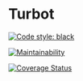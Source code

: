 # Turbot

[![Code style: black](https://img.shields.io/badge/code%20style-black-000000.svg?style=for-the-badge)](https://github.com/python/black)

[![Maintainability](https://api.codeclimate.com/v1/badges/8a62b8af6f7a9eed396c/maintainability)](https://codeclimate.com/github/hugodelahousse/turbot/maintainability)

[![Coverage Status](https://coveralls.io/repos/github/hugodelahousse/turbot/badge.svg?branch=master)](https://coveralls.io/github/hugodelahousse/turbot?branch=master)
